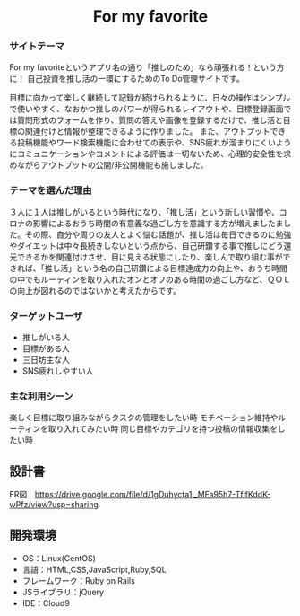 <div align="center">

# For my favorite

</div>

### サイトテーマ

For my favoriteというアプリ名の通り「推しのため」なら頑張れる！という方に！
自己投資を推し活の一環にするためのTo Do管理サイトです。

目標に向かって楽しく継続して記録が続けられるように、日々の操作はシンプルで使いやすく、なおかつ推しのパワーが得られるレイアウトや、目標登録画面では質問形式のフォームを作り、質問の答えや画像を登録するだけで、推し活と目標の関連付けと情報が整理できるように作りました。
また、アウトプットできる投稿機能やワード検索機能に合わせての表示や、SNS疲れが溜まりにくいようにコミュニケーションやコメントによる評価は一切ないため、心理的安全性を求めながらアウトプットの公開/非公開機能も施しました。


### テーマを選んだ理由

３人に１人は推しがいるという時代になり、「推し活」という新しい習慣や、コロナの影響によるおうち時間の有意義な過ごし方を意識する方が増えましたました。その際、自分や周りの友人とよく悩む話題が、推し活は毎日できるのに勉強やダイエットは中々長続きしないという点から、自己研鑽する事で推しにどう還元できるかを関連付けさせ、目に見える状態にしたり、楽しんで取り組む事ができれば、「推し活」という名の自己研鑽による目標達成力の向上や、おうち時間の中でもルーティンを取り入れたオンとオフのある時間の過ごし方など、ＱＯＬの向上が図れるのではないかと考えたからです。

### ターゲットユーザ

- 推しがいる人
- 目標がある人
- 三日坊主な人
- SNS疲れしやすい人 

### 主な利用シーン　

楽しく目標に取り組みながらタスクの管理をしたい時
モチベーション維持やルーティンを取り入れてみたい時
同じ目標やカテゴリを持つ投稿の情報収集をしたい時


## 設計書

ER図　https://drive.google.com/file/d/1gDuhycta1i_MFa95h7-TfifKddK-wPfz/view?usp=sharing

## 開発環境
- OS：Linux(CentOS)
- 言語：HTML,CSS,JavaScript,Ruby,SQL
- フレームワーク：Ruby on Rails
- JSライブラリ：jQuery
- IDE：Cloud9
